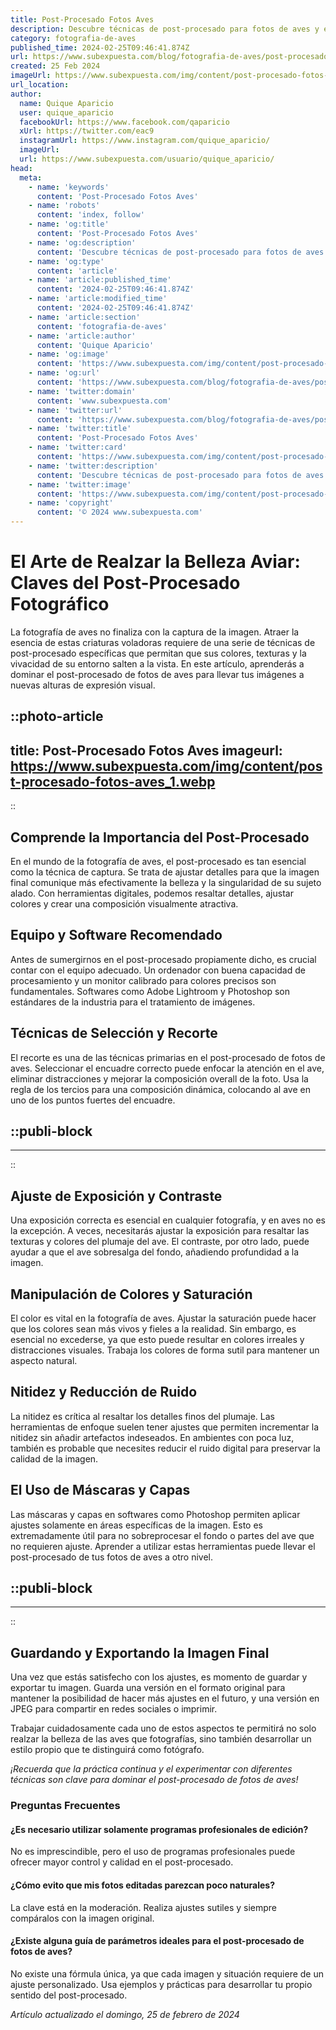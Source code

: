 ```yaml
---
title: Post-Procesado Fotos Aves
description: Descubre técnicas de post-procesado para fotos de aves y eleva la calidad de tus imágenes con consejos prácticos y ejemplos claros.
category: fotografia-de-aves
published_time: 2024-02-25T09:46:41.874Z
url: https://www.subexpuesta.com/blog/fotografia-de-aves/post-procesado-fotos-aves
created: 25 Feb 2024
imageUrl: https://www.subexpuesta.com/img/content/post-procesado-fotos-aves_1.webp
url_location:
author:
  name: Quique Aparicio
  user: quique_aparicio
  facebookUrl: https://www.facebook.com/qaparicio
  xUrl: https://twitter.com/eac9
  instagramUrl: https://www.instagram.com/quique_aparicio/
  imageUrl: 
  url: https://www.subexpuesta.com/usuario/quique_aparicio/
head:
  meta:
    - name: 'keywords'
      content: 'Post-Procesado Fotos Aves'
    - name: 'robots'
      content: 'index, follow'
    - name: 'og:title'
      content: 'Post-Procesado Fotos Aves'
    - name: 'og:description'
      content: 'Descubre técnicas de post-procesado para fotos de aves y eleva la calidad de tus imágenes con consejos prácticos y ejemplos claros.'
    - name: 'og:type'
      content: 'article'
    - name: 'article:published_time'
      content: '2024-02-25T09:46:41.874Z'
    - name: 'article:modified_time'
      content: '2024-02-25T09:46:41.874Z'
    - name: 'article:section'
      content: 'fotografia-de-aves'
    - name: 'article:author'
      content: 'Quique Aparicio'
    - name: 'og:image'
      content: 'https://www.subexpuesta.com/img/content/post-procesado-fotos-aves_1.webp'
    - name: 'og:url'
      content: 'https://www.subexpuesta.com/blog/fotografia-de-aves/post-procesado-fotos-aves'
    - name: 'twitter:domain'
      content: 'www.subexpuesta.com'
    - name: 'twitter:url'
      content: 'https://www.subexpuesta.com/blog/fotografia-de-aves/post-procesado-fotos-aves'
    - name: 'twitter:title'
      content: 'Post-Procesado Fotos Aves'
    - name: 'twitter:card'
      content: 'https://www.subexpuesta.com/img/content/post-procesado-fotos-aves_1.webp'
    - name: 'twitter:description'
      content: 'Descubre técnicas de post-procesado para fotos de aves y eleva la calidad de tus imágenes con consejos prácticos y ejemplos claros.'
    - name: 'twitter:image'
      content: 'https://www.subexpuesta.com/img/content/post-procesado-fotos-aves_1.webp'
    - name: 'copyright'
      content: '© 2024 www.subexpuesta.com'
---
```

# El Arte de Realzar la Belleza Aviar: Claves del Post-Procesado Fotográfico

La fotografía de aves no finaliza con la captura de la imagen. Atraer la esencia de estas criaturas voladoras requiere de una serie de técnicas de post-procesado específicas que permitan que sus colores, texturas y la vivacidad de su entorno salten a la vista. En este artículo, aprenderás a dominar el post-procesado de fotos de aves para llevar tus imágenes a nuevas alturas de expresión visual.


::photo-article
---
title: Post-Procesado Fotos Aves
imageurl: https://www.subexpuesta.com/img/content/post-procesado-fotos-aves_1.webp
---
::


## Comprende la Importancia del Post-Procesado

En el mundo de la fotografía de aves, el post-procesado es tan esencial como la técnica de captura. Se trata de ajustar detalles para que la imagen final comunique más efectivamente la belleza y la singularidad de su sujeto alado. Con herramientas digitales, podemos resaltar detalles, ajustar colores y crear una composición visualmente atractiva.

## Equipo y Software Recomendado

Antes de sumergirnos en el post-procesado propiamente dicho, es crucial contar con el equipo adecuado. Un ordenador con buena capacidad de procesamiento y un monitor calibrado para colores precisos son fundamentales. Softwares como Adobe Lightroom y Photoshop son estándares de la industria para el tratamiento de imágenes.

## Técnicas de Selección y Recorte

El recorte es una de las técnicas primarias en el post-procesado de fotos de aves. Seleccionar el encuadre correcto puede enfocar la atención en el ave, eliminar distracciones y mejorar la composición overall de la foto. Usa la regla de los tercios para una composición dinámica, colocando al ave en uno de los puntos fuertes del encuadre.


  ::publi-block
  ---
  ---
  ::
  
  
## Ajuste de Exposición y Contraste

Una exposición correcta es esencial en cualquier fotografía, y en aves no es la excepción. A veces, necesitarás ajustar la exposición para resaltar las texturas y colores del plumaje del ave. El contraste, por otro lado, puede ayudar a que el ave sobresalga del fondo, añadiendo profundidad a la imagen.

## Manipulación de Colores y Saturación

El color es vital en la fotografía de aves. Ajustar la saturación puede hacer que los colores sean más vivos y fieles a la realidad. Sin embargo, es esencial no excederse, ya que esto puede resultar en colores irreales y distracciones visuales. Trabaja los colores de forma sutil para mantener un aspecto natural.

## Nitidez y Reducción de Ruido

La nitidez es crítica al resaltar los detalles finos del plumaje. Las herramientas de enfoque suelen tener ajustes que permiten incrementar la nitidez sin añadir artefactos indeseados. En ambientes con poca luz, también es probable que necesites reducir el ruido digital para preservar la calidad de la imagen.

## El Uso de Máscaras y Capas

Las máscaras y capas en softwares como Photoshop permiten aplicar ajustes solamente en áreas específicas de la imagen. Esto es extremadamente útil para no sobreprocesar el fondo o partes del ave que no requieren ajuste. Aprender a utilizar estas herramientas puede llevar el post-procesado de tus fotos de aves a otro nivel.


  ::publi-block
  ---
  ---
  ::
  
  
## Guardando y Exportando la Imagen Final

Una vez que estás satisfecho con los ajustes, es momento de guardar y exportar tu imagen. Guarda una versión en el formato original para mantener la posibilidad de hacer más ajustes en el futuro, y una versión en JPEG para compartir en redes sociales o imprimir.

Trabajar cuidadosamente cada uno de estos aspectos te permitirá no solo realzar la belleza de las aves que fotografías, sino también desarrollar un estilo propio que te distinguirá como fotógrafo.

*¡Recuerda que la práctica continua y el experimentar con diferentes técnicas son clave para dominar el post-procesado de fotos de aves!*

### Preguntas Frecuentes
#### ¿Es necesario utilizar solamente programas profesionales de edición?
No es imprescindible, pero el uso de programas profesionales puede ofrecer mayor control y calidad en el post-procesado.

#### ¿Cómo evito que mis fotos editadas parezcan poco naturales?
La clave está en la moderación. Realiza ajustes sutiles y siempre compáralos con la imagen original.

#### ¿Existe alguna guía de parámetros ideales para el post-procesado de fotos de aves?
No existe una fórmula única, ya que cada imagen y situación requiere de un ajuste personalizado. Usa ejemplos y prácticas para desarrollar tu propio sentido del post-procesado.

_Artículo actualizado el domingo, 25 de febrero de 2024_